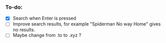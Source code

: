 ### To-do:
- [x] Search when Enter is pressed
- [ ] Improve search results, for example "Spiderman No way Home" gives no results.
- [ ] Maybe change from .to to .xyz ?